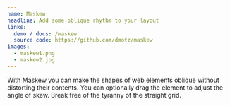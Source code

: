 ```yaml
---
name: Maskew
headline: Add some oblique rhythm to your layout
links:
  demo / docs: /maskew
  source code: https://github.com/dmotz/maskew
images:
  - maskew1.png
  - maskew2.jpg
---
```


With Maskew you can make the shapes of web elements oblique without distorting
their contents. You can optionally drag the element to adjust the angle of skew.
Break free of the tyranny of the straight grid.
